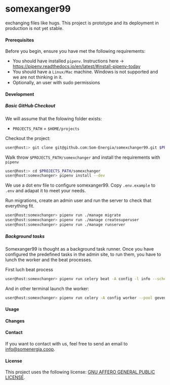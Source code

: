 # somexanger99
exchanging files like hugs. This project is prototype and its deployment in production is not yet stable. 

#### Prerequisites

Before you begin, ensure you have met the following requirements:
* You should have installed `pipenv`. Instructions here -> https://pipenv.readthedocs.io/en/latest/#install-pipenv-today
* You should have a `Linux/Mac` machine. Windows is not supported and we are not thinking in it.
* Optionally, an user with sudo permissions

#### Development
##### Basic GitHub Checkout
We will assume that the folowing folder exists:

  * `PROJECTS_PATH` = `$HOME/projects`

Checkout the project:
```bash
user@host:> git clone git@github.com:Som-Energia/somexchanger99.git $PROJECTS_PATH/somexchanger99
```

Walk throw `$PROJECTS_PATH/somexchanger` and install the requirements with `pipenv`
```bash
user@host:> cd $PROJECTS_PATH/somexchanger
user@host:somexchanger> pipenv install --dev
```

We use a dot env file to configure somexanger99. Copy `.env.example` to `.env` and adapat it to meet your needs.

Run migrations, create an admin user and run the server to check that everything fit.
```bash
user@host:somexchanger> pipenv run ./manage migrate
user@host:somexchanger> pipenv run ./manage createsuperuser
user@host:somexchanger> pipenv run ./manage runserver
```

##### Background tasks
Somexanger99 is thought as a background task runner. Once you have configured the predefined tasks in the admin site, to run them, you have to lunch the worker and the beat processes.

First luch beat process
```bash
user@host:somexchanger> pipenv run celery beat -A config -l info --scheduler  django_celery_beat.schedulers:DatabaseScheduler
```

And in other terminal launch the worker:
```bash
user@host:somexchanger> pipenv run celery -A config worker --pool gevent -l info -E
```

#### Usage


#### Changes


#### Contact
If you want to contact with us, feel free to send an email to <info@somenergia.coop>.

#### License
This project uses the following license: [GNU AFFERO GENERAL PUBLIC LICENSE](LICENSE).
